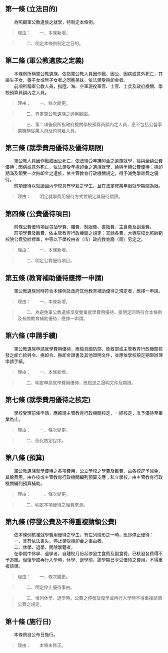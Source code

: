 第一條 (立法目的)
-----------------
　　為照顧軍公教遺族之就學，特制定本條例。  
> 理由：　　一、本條新增。

> 　　二、明定本條例制定之目的。



第二條 (軍公教遺族之定義)
-------------------------
　　本條例所稱軍公教遺族，依指軍公教人員因作戰、因公、因病或意外死亡，其婚生子女、養子女或無子女者之同胞弟妹，依法領受撫卹金者。  
　　前項所稱軍公教人員，指陸、海、空軍現役軍官、士官、士兵及政府機關、學校預算員額內之人員。  
> 理由：　　一、條次變更。

> 　　二、界定軍公教遺族之適用範圍。

> 　　三、第二項後段所指政府機關學校預算員額內之人員，應不包括公營事業機構從業人員及約聘雇人員。



第三條 (就學費用優待及優待期限)
-------------------------------
　　軍公教人員因作戰或因公死亡，依法領受年撫卹金之遺族就學，給與全額公費優待；因病或意外死亡，依法領受年撫卹金之遺族就學，給與半額公費優待；撫卹期滿及領受一次撫卹金之遺族，依主管教育行政機關規定，得予減免學雜費之優待。  
　　前項優待以就讀國內學校具有學籍之學生，且在法定修業年限就學期間為限。  
> 理由：　　明定就學費用優待方式並規定其優待期限。



第四條 (公費優待項目)
---------------------
　　前條公費優待項目包括學費、雜費、制服費、書籍費、主食費及副食費。  
　　前項學費及雜費，依主管教育行政機關之規定；其餘各費，大專院校比照師範校院公費發給標準，中等以下學校由省（市）政府教育廳（局）另定之。  
> 理由：　　一、本條新增。

> 　　二、明定公費優待項目。



第五條 (教育補助優待應擇一申請)
-------------------------------
　　軍公教遺族同時符合本條例及政府其他教育補助優待之規定者，應擇一申請。  
> 理由：　　一、本條新增。

> 　　二、為避免軍公教遺族享受雙重就學費用優待，爰明定同時符合本條例及有關教育補助優待，應擇一申請。



第六條 (申請手續)
-----------------
　　軍公教遺族申請就學費用優待，應檢具國防部、銓敘部或主管教育行政機關核發之卹亡給與令、撫卹令、撫卹金證書及其他證明文件，並應依學校規定期限辦理申請手續。  
> 理由：　　一、本條新增。

> 　　二、明定申請就學費用優待，應檢送之證明文件及期限。



第七條 (就學費用優待之核定)
---------------------------
　　學校受理前條申請，應報請主管教育行政機關核定，一經核定，准予優待至畢業為止。  
> 理由：　　一、條次變更。

> 　　二、簡化核定程序。



第八條 (預算)
-------------
　　軍公教遺族就學優待之各項費用，公立學校之學費及雜費，由各校逕予減免，其餘費用，由各校或主管教育行政機關編列預算支應；私立學校，由主管教育行政機關編列預算補助。  
> 理由：　　一、條次變更。

> 　　二、明定本項優待之經費來源。



第九條 (停發公費及不得重複請領公費)
-----------------------------------
　　依本條例核准就學費用優待之學生，有左列情形之一時，應即停止優待：  
　　一、具有依法喪失、停止領受撫卹金之事由者。  
　　二、休學、退學、開除學籍者。  
　　在學期中休學、退學者，自離校月份起停發主食費及副食費，已核發各費得不予追繳。但復學或再行入學時，休學、退學前，該學期已享受優待之費用，不得重複請領。  
> 理由：　　一、條次變更。

> 　　二、明定停止優待事由。

> 　　三、增列休學、退學時，公費之停發及復學或再行入學時不得重複請領公費之規定。



第十條 (施行日)
---------------
　　本條例自公布日施行。  
> 理由：　　本條未修正。